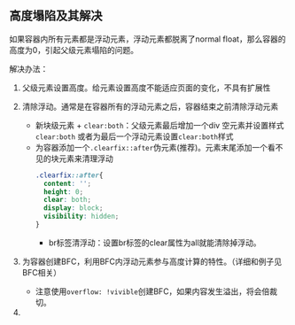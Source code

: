 
## 高度塌陷及其解决
如果容器内所有元素都是浮动元素，浮动元素都脱离了normal float，那么容器的高度为0，引起父级元素塌陷的问题。

解决办法：
1. 父级元素设置高度。给元素设置高度不能适应页面的变化，不具有扩展性
2. 清除浮动。通常是在容器所有的浮动元素之后，容器结束之前清除浮动元素
    * 新块级元素 + `clear:both`：父级元素最后增加一个div 空元素并设置样式`clear:both` 或者为最后一个浮动元素设置`clear:both`样式
    * 为容器添加一个`.clearfix::after`伪元素(推荐)。元素末尾添加一个看不见的块元素来清理浮动
        ```css
        .clearfix::after{
          content: '';
          height: 0;
          clear: both;
          display: block;
          visibility: hidden;
        }
        ```
      * br标签清浮动：设置br标签的clear属性为all就能清除掉浮动。
3. 为容器创建BFC，利用BFC内浮动元素参与高度计算的特性。（详细和例子见BFC相关）
    * 注意使用`overflow: !vivible`创建BFC，如果内容发生溢出，将会倍裁切。

4. 